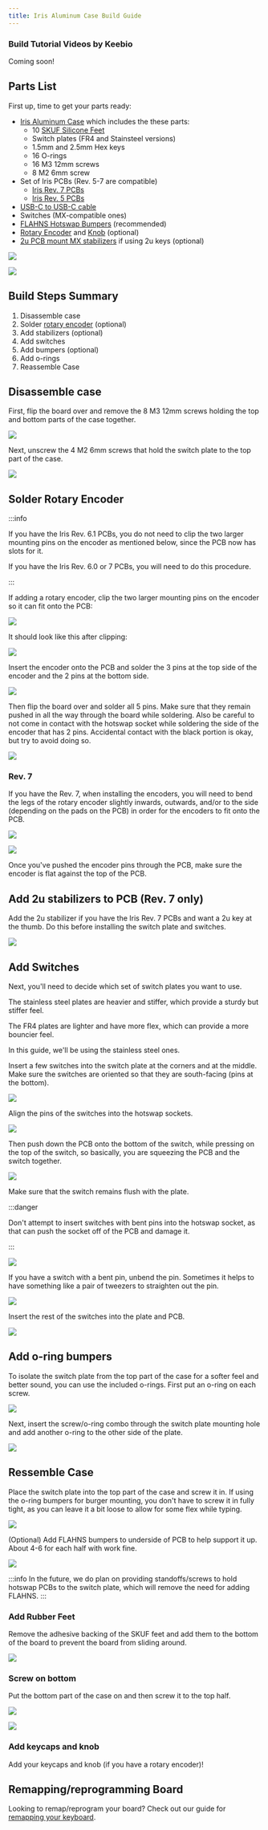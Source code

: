 ```yaml
---
title: Iris Aluminum Case Build Guide
---
```


### Build Tutorial Videos by Keebio

Coming soon!

## Parts List

First up, time to get your parts ready:

* [Iris Aluminum Case](https://keeb.io/products/iris-aluminum-case) which includes the these parts:
  * 10 [SKUF Silicone Feet](https://keeb.io/products/skuf-silicone-rubber-keyboard-feet)
  * Switch plates (FR4 and Stainsteel versions)
  * 1.5mm and 2.5mm Hex keys
  * 16 O-rings
  * 16 M3 12mm screws
  * 8 M2 6mm screw
* Set of Iris PCBs (Rev. 5-7 are compatible)
  * [Iris Rev. 7 PCBs](https://keeb.io/products/iris-rev-7-keyboard-hotswap-pcbs-for-split-ergonomic-keyboard)
  * [Iris Rev. 5 PCBs](https://keeb.io/products/iris-rev-5-keyboard-pcbs-for-split-ergonomic-keyboard)
* [USB-C to USB-C cable](https://keeb.io/products/usb-c-to-usb-c-cable)
* Switches (MX-compatible ones)
* [FLAHNS Hotswap Bumpers](https://keeb.io/products/flahns-5mm-hotswap-silicone-bumpers) (recommended)
* [Rotary Encoder](https://keeb.io/products/rotary-encoder-ec11) and [Knob](https://keeb.io/products/rotary-encoder-knob-ec11) (optional)
* [2u PCB mount MX stabilizers](https://keeb.io/products/cherry-mx-stabilizer) if using 2u keys (optional)

![](./assets/images/iris-ae/IMG_2457.jpeg)

![](./assets/images/iris-ae/IMG_2458.jpeg)

## Build Steps Summary

1. Disassemble case
2. Solder [rotary encoder](glossary#rotary-encoder) (optional)
3. Add stabilizers (optional)
4. Add switches
5. Add bumpers (optional)
6. Add o-rings
7. Reassemble Case

## Disassemble case

First, flip the board over and remove the 8 M3 12mm screws holding the top and bottom parts of the case together.

![](./assets/images/iris-ae/IMG_2459.jpeg)

Next, unscrew the 4 M2 6mm screws that hold the switch plate to the top part of the case.

![](./assets/images/iris-ae/IMG_2460.jpeg)

## Solder Rotary Encoder

:::info

If you have the Iris Rev. 6.1 PCBs, you do not need to clip the two larger mounting pins on the encoder as mentioned below, since the PCB now has slots for it.

If you have the Iris Rev. 6.0 or 7 PCBs, you will need to do this procedure.

:::

If adding a rotary encoder, clip the two larger mounting pins on the encoder so it can fit onto the PCB:

![](./assets/images/iris-rev6/IMG_7842.jpg)

It should look like this after clipping:

![](./assets/images/iris-rev6/IMG_7843.jpg)

Insert the encoder onto the PCB and solder the 3 pins at the top side of the encoder and the 2 pins at the bottom side.

![](./assets/images/iris-rev6/IMG_7844.jpg)

Then flip the board over and solder all 5 pins. Make sure that they remain pushed in all the way through the board while soldering. Also be careful to not come in contact with the hotswap socket while soldering the side of the encoder that has 2 pins. Accidental contact with the black portion is okay, but try to avoid doing so.

![](./assets/images/iris-rev6/IMG_7845.jpg)

### Rev. 7

If you have the Rev. 7, when installing the encoders, you will need to bend the legs of the rotary encoder slightly inwards, outwards, and/or to the side (depending on the pads on the PCB) in order for the encoders to fit onto the PCB.

![](./assets/images/iris-rev7/IMG_2325.jpg)

![](./assets/images/iris-rev7/IMG_2326.jpg)

Once you've pushed the encoder pins through the PCB, make sure the encoder is flat against the top of the PCB.

## Add 2u stabilizers to PCB (Rev. 7 only)

Add the 2u stabilizer if you have the Iris Rev. 7 PCBs and want a 2u key at the thumb. Do this before installing the switch plate and switches.

![](./assets/images/iris-rev7/IMG_2323.jpg)

## Add Switches

Next, you'll need to decide which set of switch plates you want to use.

The stainless steel plates are heavier and stiffer, which provide a sturdy but stiffer feel.

The FR4 plates are lighter and have more flex, which can provide a more bouncier feel.

In this guide, we'll be using the stainless steel ones.

Insert a few switches into the switch plate at the corners and at the middle. Make sure the switches are oriented so that they are south-facing (pins at the bottom).

![](./assets/images/iris-ae/IMG_2463.jpeg)

Align the pins of the switches into the hotswap sockets.

![](./assets/images/iris-ae/IMG_2464.jpeg)

Then push down the PCB onto the bottom of the switch, while pressing on the top of the switch, so basically, you are squeezing the PCB and the switch together.

![](./assets/images/iris-ae/IMG_2465.jpeg)

Make sure that the switch remains flush with the plate.

:::danger

Don't attempt to insert switches with bent pins into the hotswap socket, as that can push the socket off of the PCB and damage it.

:::

![](./assets/images/iris-rev6/IMG_7854.jpg)

If you have a switch with a bent pin, unbend the pin. Sometimes it helps to have something like a pair of tweezers to straighten out the pin.

![](./assets/images/iris-rev6/IMG_7855.jpg)

Insert the rest of the switches into the plate and PCB.

![](./assets/images/iris-ae/IMG_2466.jpeg)

## Add o-ring bumpers

To isolate the switch plate from the top part of the case for a softer feel and better sound, you can use the included o-rings. First put an o-ring on each screw.

![](./assets/images/iris-ae/IMG_2467.jpeg)

Next, insert the screw/o-ring combo through the switch plate mounting hole and add another o-ring to the other side of the plate.

![](./assets/images/iris-ae/IMG_2468.jpeg)

## Ressemble Case

Place the switch plate into the top part of the case and screw it in. If using the o-ring bumpers for burger mounting, you don't have to screw it in fully tight, as you can leave it a bit loose to allow for some flex while typing.

![](./assets/images/iris-ae/IMG_2469.jpeg)


(Optional) Add FLAHNS bumpers to underside of PCB to help support it up. About 4-6 for each half with work fine.

![](./assets/images/iris-ae/IMG_2470.jpeg)

:::info
In the future, we do plan on providing standoffs/screws to hold hotswap PCBs to the switch plate, which will remove the need for adding FLAHNS.
:::

### Add Rubber Feet

Remove the adhesive backing of the SKUF feet and add them to the bottom of the board to prevent the board from sliding around.

![](./assets/images/iris-ae/IMG_2471.jpeg)

### Screw on bottom

Put the bottom part of the case on and then screw it to the top half.

![](./assets/images/iris-ae/IMG_2472.jpeg)

![](./assets/images/iris-ae/IMG_2473.jpeg)


### Add keycaps and knob

Add your keycaps and knob (if you have a rotary encoder)!

## Remapping/reprogramming Board

Looking to remap/reprogram your board? Check out our guide for [remapping your keyboard](remapping-keyboard).

